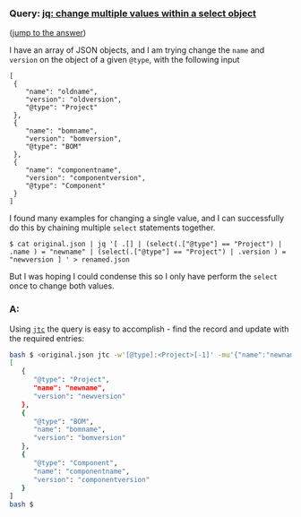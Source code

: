### Query: [jq: change multiple values within a select object](https://stackoverflow.com/questions/59904094/jq-change-multiple-values-within-a-select-object)
([jump to the answer]())

I have an array of JSON objects, and I am trying change the `name` and `version` on the object of a given `@type`, with the following input
```
[
 {
    "name": "oldname",
    "version": "oldversion",
    "@type": "Project"
 },
 {
    "name": "bomname",
    "version": "bomversion",
    "@type": "BOM"
 },
 {
    "name": "componentname",
    "version": "componentversion",
    "@type": "Component"
 }
]
```

I found many examples for changing a single value, and I can successfully do this by chaining multiple `select` statements together. 

```
$ cat original.json | jq '[ .[] | (select(.["@type"] == "Project") | .name ) = "newname" | (select(.["@type"] == "Project") | .version ) = "newversion ] ' > renamed.json

```

But I was hoping I could condense this so I only have perform the `select` once to change both values.

### A:
Using [`jtc`](https://github.com/ldn-softdev/jtc) the query is easy to accomplish - find the record and update with the required
entries:
```bash
bash $ <original.json jtc -w'[@type]:<Project>[-1]' -mu'{"name":"newname","version":"newversion"}'
[
   {
      "@type": "Project",
      "name": "newname",
      "version": "newversion"
   },
   {
      "@type": "BOM",
      "name": "bomname",
      "version": "bomversion"
   },
   {
      "@type": "Component",
      "name": "componentname",
      "version": "componentversion"
   }
]
bash $  
```
